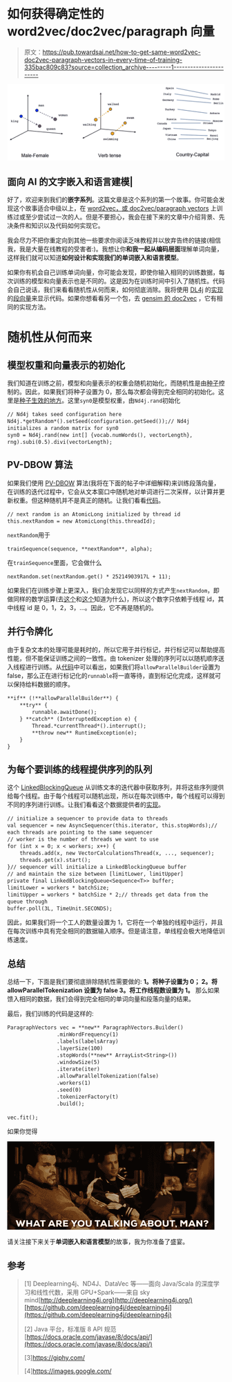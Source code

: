 # 如何获得确定性的 word2vec/doc2vec/paragraph 向量

> 原文：<https://pub.towardsai.net/how-to-get-same-word2vec-doc2vec-paragraph-vectors-in-every-time-of-training-335bac809c83?source=collection_archive---------1----------------------->

![](img/70acedde766255842350113467c63b64.png)

## 面向 AI 的文字嵌入和语言建模|

好了，欢迎来到我们的**嵌字系列**。这篇文章是这个系列的第一个故事。你可能会发现这个故事适合中级以上，在 [word2vec，或 doc2vec/paragraph vectors](https://skymind.ai/wiki/word2vec) 上训练过或至少尝试过一次的人。但是不要担心，我会在接下来的文章中介绍背景、先决条件和知识以及代码如何实现它。

我会尽力不把你重定向到其他一些要求你阅读乏味教程并以放弃告终的链接(相信我，我是大量在线教程的受害者:)。我想让你**和我一起从编码层面**理解单词向量，这样我们就可以知道**如何设计和实现我们的单词嵌入和语言模型**。

如果你有机会自己训练单词向量，你可能会发现，即使你输入相同的训练数据，每次训练的模型和向量表示也是不同的。这是因为在训练时间中引入了随机性。代码会自己说话，我们来看看随机性从何而来，如何彻底消除。我将使用 [DL4j](https://deeplearning4j.org/) 的[实现](https://github.com/deeplearning4j/deeplearning4j/blob/master/deeplearning4j/deeplearning4j-nlp-parent/deeplearning4j-nlp/src/main/java/org/deeplearning4j/models/paragraphvectors/ParagraphVectors.java)的[段向量](https://deeplearning4j.org/docs/latest/deeplearning4j-nlp-doc2vec)来显示代码。如果你想看看另一个包，去 [gensim 的 doc2vec](https://radimrehurek.com/gensim/models/doc2vec.html) ，它有相同的实现方法。

# 随机性从何而来

## 模型权重和向量表示的初始化

我们知道在训练之前，模型和向量表示的权重会随机初始化，而随机性是由[种子](https://en.wikipedia.org/wiki/Random_seed)控制的。因此，如果我们将种子设置为 0，那么每次都会得到完全相同的初始化。这里是[种子生效的地方](https://github.com/deeplearning4j/deeplearning4j/blob/3c66853115e0d500cf1cafc0e060478766de4f03/deeplearning4j/deeplearning4j-nlp-parent/deeplearning4j-nlp/src/main/java/org/deeplearning4j/models/embeddings/inmemory/InMemoryLookupTable.java#L141)。这里`syn0`是模型权重，由`Nd4j.rand`初始化

```
// Nd4j takes seed configuration here
Nd4j.*getRandom*().setSeed(configuration.getSeed());// Nd4j initializes a random matrix for syn0
syn0 = Nd4j.rand(new int[] {vocab.numWords(), vectorLength}, rng).subi(0.5).divi(vectorLength);
```

## PV-DBOW 算法

如果我们使用 [PV-DBOW](https://cs.stanford.edu/~quocle/paragraph_vector.pdf) 算法(我将在下面的帖子中详细解释)来训练段落向量，在训练的迭代过程中，它会从文本窗口中随机地对单词进行二次采样，以计算并更新权重。但这种随机并不是真正的随机。让我们看看[代码](https://github.com/deeplearning4j/deeplearning4j/blob/3c66853115e0d500cf1cafc0e060478766de4f03/deeplearning4j/deeplearning4j-nlp-parent/deeplearning4j-nlp/src/main/java/org/deeplearning4j/models/sequencevectors/SequenceVectors.java#L1205)。

```
// next random is an AtomicLong initialized by thread id
this.nextRandom = new AtomicLong(this.threadId);
```

`nextRandom`用于

```
trainSequence(sequence, **nextRandom**, alpha);
```

在`trainSequence`里面，它会做什么

```
nextRandom.set(nextRandom.get() * 25214903917L + 11);
```

如果我们在训练步骤上更深入，我们会发现它以同样的方式产生`nextRandom`，即做同样的数学运算(去[这个](https://en.wikipedia.org/wiki/Linear_congruential_generator)和[这个](http://www.cburch.com/logisim/docs/2.3.0/libs/mem/random.html)知道为什么)，所以这个数字只依赖于线程 id，其中线程 id 是 0，1，2，3，…。因此，它不再是随机的。

## 并行令牌化

由于复杂文本的处理可能是耗时的，所以它用于并行标记，并行标记可以帮助提高性能，但不能保证训练之间的一致性。由 tokenizer 处理的序列可以以随机顺序送入线程进行训练。从[代码](https://github.com/deeplearning4j/deeplearning4j/blob/3c66853115e0d500cf1cafc0e060478766de4f03/deeplearning4j/deeplearning4j-nlp-parent/deeplearning4j-nlp/src/main/java/org/deeplearning4j/models/word2vec/wordstore/VocabConstructor.java#L257-L264)中可以看出，如果我们将`allowParallelBuilder`设置为 false，那么正在进行标记化的`runnable`将一直等待，直到标记化完成，这样就可以保持给料数据的顺序。

```
**if** (!**allowParallelBuilder**) {
    **try** {
        runnable.awaitDone();
    } **catch** (InterruptedException e) {
        Thread.*currentThread*().interrupt();
        **throw new** RuntimeException(e);
    }
}
```

## 为每个要训练的线程提供序列的队列

这个 [LinkedBlockingQueue](https://docs.oracle.com/javase/8/docs/api/java/util/concurrent/LinkedBlockingQueue.html) 从训练文本的迭代器中获取序列，并将这些序列提供给每个线程。由于每个线程可以随机出现，所以在每次训练中，每个线程可以得到不同的序列进行训练。让我们看看这个数据提供者的[实现](https://github.com/deeplearning4j/deeplearning4j/blob/3c66853115e0d500cf1cafc0e060478766de4f03/deeplearning4j/deeplearning4j-nlp-parent/deeplearning4j-nlp/src/main/java/org/deeplearning4j/models/sequencevectors/SequenceVectors.java#L1037-L1130)。

```
// initialize a sequencer to provide data to threads
val sequencer = new AsyncSequencer(this.iterator, this.stopWords);// each threads are pointing to the same sequencer 
// worker is the number of threads we want to use
for (int x = 0; x < workers; x++) {
    threads.add(x, new VectorCalculationsThread(x, ..., sequencer);                
    threads.get(x).start();            
}// sequencer will initialize a LinkedBlockingQueue buffer
// and maintain the size between [limitLower, limitUpper]
private final LinkedBlockingQueue<Sequence<T>> buffer;
limitLower = workers * batchSize;
limitUpper = workers * batchSize * 2;// threads get data from the queue through
buffer.poll(3L, TimeUnit.SECONDS);
```

因此，如果我们将一个工人的数量设置为 1，它将在一个单独的线程中运行，并且在每次训练中具有完全相同的数据输入顺序。但是请注意，单线程会极大地降低训练速度。

## 总结

总结一下，下面是我们要彻底排除随机性需要做的:
**1。将种子设置为 0；
2。将 allowParallelTokenization 设置为 false
3。将工作线程数设置为 1。**
那么如果馈入相同的数据，我们会得到完全相同的单词向量和段落向量的结果。

最后，我们训练的代码是这样的:

```
ParagraphVectors vec = **new** ParagraphVectors.Builder()
                .minWordFrequency(1)
                .labels(labelsArray)
                .layerSize(100)
                .stopWords(**new** ArrayList<String>())
                .windowSize(5)
                .iterate(iter)
                .allowParallelTokenization(false)
                .workers(1)
                .seed(0)
                .tokenizerFactory(t)
                .build();

vec.fit();
```

如果你觉得

![](img/1fd31262d2c594aab8802a466788c5e7.png)

请关注接下来关于**单词嵌入和语言模型**的故事，我为你准备了盛宴。

## 参考

> [1] Deeplearning4j、ND4J、DataVec 等——面向 Java/Scala 的深度学习和线性代数，采用 GPU+Spark——来自 sky mind[http://deeplearning4j.org](http://deeplearning4j.org/)[https://github.com/deeplearning4j/deeplearning4j](https://github.com/deeplearning4j/deeplearning4j)
> 
> [2] Java 平台，标准版 8 API 规范[https://docs.oracle.com/javase/8/docs/api/](https://docs.oracle.com/javase/8/docs/api/)
> 
> [3]https://giphy.com/
> 
> [4]https://images.google.com/